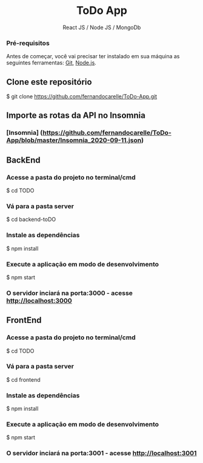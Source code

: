 <h1 align="center">ToDo App</h1>

<p align="center">React JS / Node JS / MongoDb</p>


### Pré-requisitos

Antes de começar, você vai precisar ter instalado em sua máquina as seguintes ferramentas:
[Git](https://git-scm.com), [Node.js](https://nodejs.org/en/).

## Clone este repositório
$ git clone <https://github.com/fernandocarelle/ToDo-App.git>

## Importe as rotas da API no Insomnia
### [Insomnia] (https://github.com/fernandocarelle/ToDo-App/blob/master/Insomnia_2020-09-11.json)

## BackEnd

### Acesse a pasta do projeto no terminal/cmd
$ cd TODO

### Vá para a pasta server
$ cd backend-toDO

### Instale as dependências
$ npm install

### Execute a aplicação em modo de desenvolvimento
$ npm start

### O servidor inciará na porta:3000 - acesse <http://localhost:3000>

## FrontEnd

### Acesse a pasta do projeto no terminal/cmd
$ cd TODO

### Vá para a pasta server
$ cd frontend

### Instale as dependências
$ npm install

### Execute a aplicação em modo de desenvolvimento
$ npm start

### O servidor inciará na porta:3001 - acesse <http://localhost:3001>